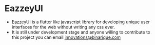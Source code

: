 # EazzeyUI

- EazzeyUI is a flutter like javascript library for developing unique user interfaces  for the web without writing any css ever.
- It is still under development stage and anyone willing to contribute to this project you can email innovations@binarique.com
